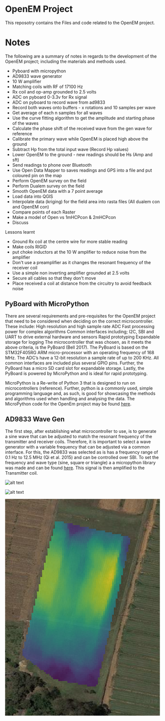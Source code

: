 # OpenEM Project

This reposotry contains the Files and code related to the OpenEM project.

# Notes

The following are a summary of notes in regards to the development of the OpenEM project; including the materials and methods used.

* Pyboard with micropython
* AD9833 wave generator
* 10 W amplifier
* Matching coils with RF of 17100 Hz
* Rx coil and op-amp grounded to 2.5 volts
* ADC on pyboard 0-3.3v for Rx signal
* ADC on pyboard to record wave from ad9833
* Record both waves onto buffers - x rotations and 10 samples per wave
* Get average of each n samples for all waves
* Use the curve fitting algorithm to get the amplitude and starting phase of the waves
* Calculate the phase shift of the received wave from the gen wave for reference
* Calibrate the primary wave while OpenEM is placed high above the ground
* Subtract Hp from the total input wave (Record Hp values)
* Lower OpenEM to the ground - new readings should be Hs (Amp and sft)
* Send readings to phone over Bluetooth
* Use Open Data Mapper to saves readings and GPS into a file and put coloured pin on the map
* Perform OpenEM survey on the field
* Perform Dualem survey on the field
* Smooth OpenEM data with a 7 point average
* Load data into QGIS
* Interpolate data (kriging) for the field area into rasta files (All dualem con and OpenEM con)
* Compare points of each Raster
* Make a model of Open vs 1mHCPcon & 2mHCPcon
* Discuss

Lessons learnt
* Ground Rx coil at the centre wire for more stable reading
* Make coils RIGID
* put choke inductors at the 10 W amplifier to reduce noise from the amplifier
* Don't use a preamplifier as it changes the resonant frequency of the receiver coil
* Use a simple non inverting amplifier grounded at 2.5 volts
* Secure all cables so that they don't move
* Place received a coil at distance from the circuitry to avoid feedback noise



## PyBoard with MicroPython

There are several requirements and pre-requisites for the OpenEM project that need to be considered when deciding on the correct microcontroller. These include:
High resolution and high sample rate ADC
Fast processing power for complex algorithms
Common interfaces including; I2C, SBI and UART to drive external hardware and sensors
Rapid prototyping
Expandable storage for logging
The microcontroller that was chosen, as it meets the above criteria, is the PyBoard (Bell 2017). The PyBoard is based on the STM32F405RG ARM micro-processor with an operating frequency of 168 MHz. The ADC’s have a 12-bit resolution a sample rate of up to 200 KHz. All common interfaces are included plus several GPIO pins. Further, the PyBoard has a micro SD card slot for expandable storage. Lastly, the PyBoard is powered by MicroPython and is ideal for rapid prototyping.

MicroPython is a Re-write of Python 3 that is designed to run on microcontrollers (reference). Further, python is a commonly used, simple programming language and, as such, is good for showcasing the methods and algorithms used when handling and analysing the data. The MicroPython code for the OpenEm project may be found [here](https://github.com/KipCrossing/OpenEM).

## AD9833 Wave Gen

The first step, after establishing what microcontroller to use, is to generate a sine wave that can be adjusted to match the resonant frequency of the transmitter and receiver coils. Therefore, it is important to select a wave generator with a variable frequency that can be adjusted via a common interface. For this, the AD9833 was selected as is has a frequency range of 0.1 Hz to 12.5 MHz (Qi et al. 2015) and can be controlled over SBI. To set the frequency and wave type (sine, square or triangle) a a micropython library was made and can be found [here](https://github.com/KipCrossing/Micropython-AD9833). This signal is then amplified to the Transmitter coil.




![alt text](Images/OpenEM_field_surveys.jpg)


![alt text](Images/OpenEM_calibration.jpg)


![alt text](https://github.com/KipCrossing/EMI_Field/blob/master/Cobbity8/Screenshots/OpenEM_con_Ave7_chipped.png)
